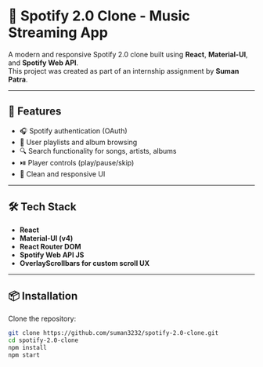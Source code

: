 # 🎵 Spotify 2.0 Clone - Music Streaming App

A modern and responsive Spotify 2.0 clone built using **React**, **Material-UI**, and **Spotify Web API**.  
This project was created as part of an internship assignment by **Suman Patra**.

---

## 🚀 Features

- 🎧 Spotify authentication (OAuth)
- 📂 User playlists and album browsing
- 🔍 Search functionality for songs, artists, albums
- ⏯️ Player controls (play/pause/skip)
- 🎨 Clean and responsive UI

---

## 🛠️ Tech Stack

- **React**  
- **Material-UI (v4)**  
- **React Router DOM**  
- **Spotify Web API JS**  
- **OverlayScrollbars for custom scroll UX**

---

## 📦 Installation

Clone the repository:

```bash
git clone https://github.com/suman3232/spotify-2.0-clone.git
cd spotify-2.0-clone
npm install
npm start

